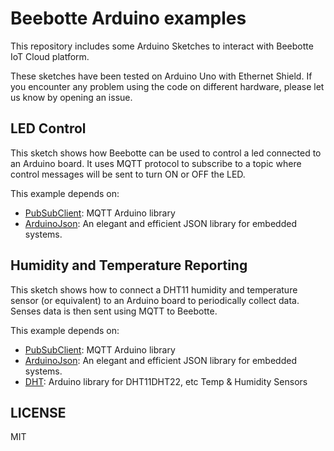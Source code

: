 # Beebotte Arduino examples
This repository includes some Arduino Sketches to interact with Beebotte IoT
Cloud platform.

These sketches have been tested on Arduino Uno with Ethernet Shield. If you
encounter any problem using the code on different hardware, please let us
know by opening an issue.

## LED Control
This sketch shows how Beebotte can be used to control a led connected to an
Arduino board. It uses MQTT protocol to subscribe to a topic where control
messages will be sent to turn ON or OFF the LED.

This example depends on:

* [PubSubClient](http://pubsubclient.knolleary.net/): MQTT Arduino library
* [ArduinoJson](https://bblanchon.github.io/ArduinoJson/):
  An elegant and efficient JSON library for embedded systems.

## Humidity and Temperature Reporting  
This sketch shows how to connect a DHT11 humidity and temperature sensor
(or equivalent) to an Arduino board to periodically collect data. Senses data
is then sent using MQTT to Beebotte.

This example depends on:

* [PubSubClient](http://pubsubclient.knolleary.net/): MQTT Arduino library
* [ArduinoJson](https://bblanchon.github.io/ArduinoJson/):
  An elegant and efficient JSON library for embedded systems.
* [DHT](https://github.com/adafruit/DHT-sensor-library): Arduino library
  for DHT11DHT22, etc Temp & Humidity Sensors

## LICENSE
MIT
